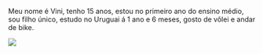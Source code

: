 Meu nome é Vini, tenho 15 anos, estou no primeiro ano do ensino médio, sou filho único, estudo no Uruguai á 1 ano e 6 meses, gosto de vôlei e andar de bike. 


![](https://static.todamateria.com.br/upload/pa/is/paisagem-modificada-og.jpg)

